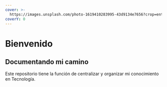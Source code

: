 ```yaml
---
cover: >-
  https://images.unsplash.com/photo-1619410283995-43d9134e7656?crop=entropy&cs=srgb&fm=jpg&ixid=MnwxOTcwMjR8MHwxfHNlYXJjaHw0fHxqYXZhc2NyaXB0fGVufDB8fHx8MTY1MTEzMTY2MQ&ixlib=rb-1.2.1&q=85
coverY: 0
---
```


# Bienvenido

## Documentando mi camino

Este repositorio tiene la función de centralizar y organizar mi conocimiento en Tecnología.
